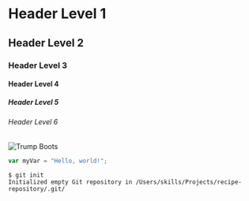 # Header Level 1

## Header Level 2

### Header Level 3

#### Header Level 4

##### Header Level 5

###### Header Level 6
![Trump Boots](https://imageio.forbes.com/specials-images/imageserve/65d2a4963e09b499264ba10a/0x0.jpg?format=jpg)

``` javascript
var myVar = "Hello, world!";
```
```
$ git init
Initialized empty Git repository in /Users/skills/Projects/recipe-repository/.git/
```


